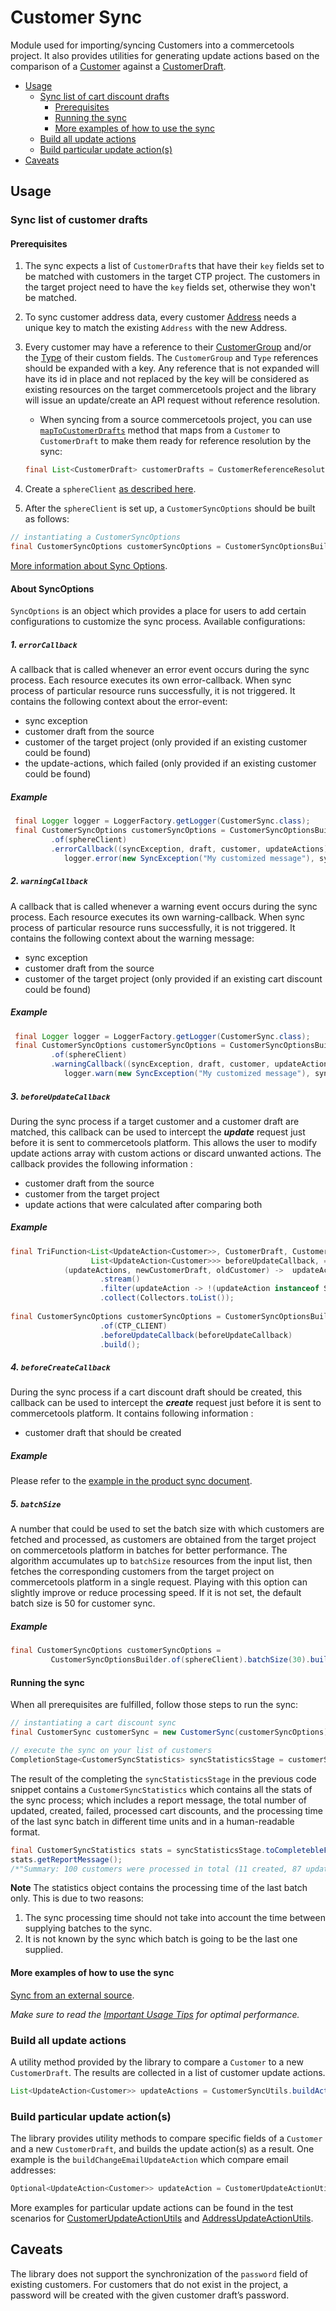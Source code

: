 # Customer Sync

Module used for importing/syncing Customers into a commercetools project. 
It also provides utilities for generating update actions based on the comparison of a [Customer](https://docs.commercetools.com/api/projects/customers#customer) 
against a [CustomerDraft](https://docs.commercetools.com/api/projects/customers#customerdraft).

<!-- START doctoc generated TOC please keep comment here to allow auto update -->
<!-- DON'T EDIT THIS SECTION, INSTEAD RE-RUN doctoc TO UPDATE -->
- [Usage](#usage)
  - [Sync list of cart discount drafts](#sync-list-of-customer-drafts)
    - [Prerequisites](#prerequisites)
    - [Running the sync](#running-the-sync)
    - [More examples of how to use the sync](#more-examples-of-how-to-use-the-sync)
  - [Build all update actions](#build-all-update-actions)
  - [Build particular update action(s)](#build-particular-update-actions)
- [Caveats](#caveats)
<!-- END doctoc generated TOC please keep comment here to allow auto update -->

## Usage

### Sync list of customer drafts

#### Prerequisites
1. The sync expects a list of `CustomerDraft`s that have their `key` fields set to be matched with customers in the 
target CTP project. The customers in the target project need to have the `key` fields set, otherwise they won't be 
matched.

2. To sync customer address data, every customer [Address](https://docs.commercetools.com/api/types#address) needs a 
unique key to match the existing `Address` with the new Address. 

3. Every customer may have a reference to their [CustomerGroup](https://docs.commercetools.com/api/projects/customerGroups#customergroup) 
and/or the [Type](https://docs.commercetools.com/api/projects/customers#set-custom-type) of their custom fields. 
The `CustomerGroup` and `Type` references should be expanded with a key.
Any reference that is not expanded will have its id in place and not replaced by the key will be considered as existing 
resources on the target commercetools project and the library will issue an update/create an API request without reference
resolution.

     - When syncing from a source commercetools project, you can use [`mapToCustomerDrafts`](https://commercetools.github.io/commercetools-sync-java/v/2.3.0/com/commercetools/sync/customers/utils/CustomerReferenceResolutionUtils.html#mapToCustomerDrafts-java.util.List-)
    method that maps from a `Customer` to `CustomerDraft` to make them ready for reference resolution by the sync:

    ````java
    final List<CustomerDraft> customerDrafts = CustomerReferenceResolutionUtils.mapToCustomertDrafts(customerDrafts);
    ````

4. Create a `sphereClient` [as described here](IMPORTANT_USAGE_TIPS.md#sphereclient-creation).

5. After the `sphereClient` is set up, a `CustomerSyncOptions` should be built as follows:
````java
// instantiating a CustomerSyncOptions
final CustomerSyncOptions customerSyncOptions = CustomerSyncOptionsBuilder.of(sphereClient).build();
````

[More information about Sync Options](SYNC_OPTIONS.md).

#### About SyncOptions
`SyncOptions` is an object which provides a place for users to add certain configurations to customize the sync process.
Available configurations:

##### 1. `errorCallback`
A callback that is called whenever an error event occurs during the sync process. Each resource executes its own 
error-callback. When sync process of particular resource runs successfully, it is not triggered. It contains the 
following context about the error-event:

* sync exception
* customer draft from the source
* customer of the target project (only provided if an existing customer could be found)
* the update-actions, which failed (only provided if an existing customer could be found)

##### Example 
````java
 final Logger logger = LoggerFactory.getLogger(CustomerSync.class);
 final CustomerSyncOptions customerSyncOptions = CustomerSyncOptionsBuilder
         .of(sphereClient)
         .errorCallback((syncException, draft, customer, updateActions) -> 
            logger.error(new SyncException("My customized message"), syncException)).build();
````
    
##### 2. `warningCallback`
A callback that is called whenever a warning event occurs during the sync process. Each resource executes its own 
warning-callback. When sync process of particular resource runs successfully, it is not triggered. It contains the 
following context about the warning message:

* sync exception
* customer draft from the source 
* customer of the target project (only provided if an existing cart discount could be found)

##### Example 
````java
 final Logger logger = LoggerFactory.getLogger(CustomerSync.class);
 final CustomerSyncOptions customerSyncOptions = CustomerSyncOptionsBuilder
         .of(sphereClient)
         .warningCallback((syncException, draft, customer, updateActions) -> 
            logger.warn(new SyncException("My customized message"), syncException)).build();
````

##### 3. `beforeUpdateCallback`
During the sync process if a target customer and a customer draft are matched, this callback can be used to 
intercept the **_update_** request just before it is sent to commercetools platform. This allows the user to modify 
update actions array with custom actions or discard unwanted actions. The callback provides the following information :
 
 * customer draft from the source
 * customer from the target project
 * update actions that were calculated after comparing both

##### Example
````java
final TriFunction<List<UpdateAction<Customer>>, CustomerDraft, Customer,
                  List<UpdateAction<Customer>>> beforeUpdateCallback, =
            (updateActions, newCustomerDraft, oldCustomer) ->  updateActions
                    .stream()
                    .filter(updateAction -> !(updateAction instanceof SetLastName))
                    .collect(Collectors.toList());
                        
final CustomerSyncOptions customerSyncOptions = CustomerSyncOptionsBuilder
                    .of(CTP_CLIENT)
                    .beforeUpdateCallback(beforeUpdateCallback)
                    .build();
````

##### 4. `beforeCreateCallback`
During the sync process if a cart discount draft should be created, this callback can be used to intercept 
the **_create_** request just before it is sent to commercetools platform.  It contains following information : 

 * customer draft that should be created
 ##### Example
 Please refer to the [example in the product sync document](https://github.com/commercetools/commercetools-sync-java/blob/master/docs/usage/PRODUCT_SYNC.md#example-set-publish-stage-if-category-references-of-given-product-draft-exists).

##### 5. `batchSize`
A number that could be used to set the batch size with which customers are fetched and processed,
as customers are obtained from the target project on commercetools platform in batches for better performance. The 
algorithm accumulates up to `batchSize` resources from the input list, then fetches the corresponding customers
from the target project on commercetools platform in a single request. Playing with this option can slightly improve or 
reduce processing speed. If it is not set, the default batch size is 50 for customer sync.
##### Example
````java                         
final CustomerSyncOptions customerSyncOptions = 
         CustomerSyncOptionsBuilder.of(sphereClient).batchSize(30).build();
````

#### Running the sync
When all prerequisites are fulfilled, follow those steps to run the sync:

````java
// instantiating a cart discount sync
final CustomerSync customerSync = new CustomerSync(customerSyncOptions);

// execute the sync on your list of customers
CompletionStage<CustomerSyncStatistics> syncStatisticsStage = customerSync.sync(customerDrafts);
````
The result of the completing the `syncStatisticsStage` in the previous code snippet contains a `CustomerSyncStatistics`
which contains all the stats of the sync process; which includes a report message, the total number of updated, created,
failed, processed cart discounts, and the processing time of the last sync batch in different time units and in a
human-readable format.

````java
final CustomerSyncStatistics stats = syncStatisticsStage.toCompletebleFuture().join();
stats.getReportMessage();
/*"Summary: 100 customers were processed in total (11 created, 87 updated, 2 failed to sync)."*/
````

__Note__ The statistics object contains the processing time of the last batch only. This is due to two reasons:

 1. The sync processing time should not take into account the time between supplying batches to the sync.
 2. It is not known by the sync which batch is going to be the last one supplied.

#### More examples of how to use the sync

 [Sync from an external source](https://github.com/commercetools/commercetools-sync-java/tree/master/src/integration-test/java/com/commercetools/sync/integration/externalsource/customers/CustomerSyncIT.java).

*Make sure to read the [Important Usage Tips](IMPORTANT_USAGE_TIPS.md) for optimal performance.*

### Build all update actions
A utility method provided by the library to compare a `Customer` to a new `CustomerDraft`. The results are collected in a list of customer update actions.
```java
List<UpdateAction<Customer>> updateActions = CustomerSyncUtils.buildActions(customer, customerDraft, customerSyncOptions);
```

### Build particular update action(s)
The library provides utility methods to compare specific fields of a `Customer` and a new `CustomerDraft`, and builds the update action(s) as a result.
One example is the `buildChangeEmailUpdateAction` which compare email addresses:
````java
Optional<UpdateAction<Customer>> updateAction = CustomerUpdateActionUtils.buildChangeEmailAction(oldCustomer, customerDraft);
````

More examples for particular update actions can be found in the test scenarios for [CustomerUpdateActionUtils](https://github.com/commercetools/commercetools-sync-java/tree/master/src/test/java/com/commercetools/sync/customers/utils/CustomerUpdateActionUtilsTest.java)
and [AddressUpdateActionUtils](https://github.com/commercetools/commercetools-sync-java/tree/master/src/test/java/com/commercetools/sync/customers/utils/AddressUpdateActionUtilsTest.java).


## Caveats
The library does not support the synchronization of the `password` field of existing customers.
For customers that do not exist in the project, a password will be created with the given customer draft’s password.
